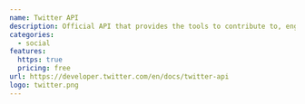 ```yaml
---
name: Twitter API
description: Official API that provides the tools to contribute to, engage with, and analyze the conversation happening on Twitter.
categories:
  - social
features:
  https: true
  pricing: free
url: https://developer.twitter.com/en/docs/twitter-api
logo: twitter.png
---
```

